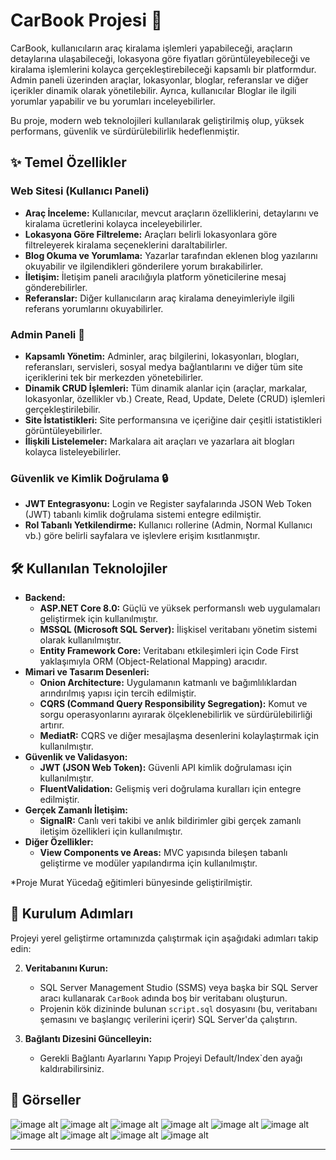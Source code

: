 # CarBook Projesi 🚗

CarBook, kullanıcıların araç kiralama işlemleri yapabileceği, araçların detaylarına ulaşabileceği, lokasyona göre fiyatları görüntüleyebileceği ve kiralama işlemlerini kolayca gerçekleştirebileceği kapsamlı bir platformdur. Admin paneli üzerinden araçlar, lokasyonlar, bloglar, referanslar ve diğer içerikler dinamik olarak yönetilebilir. Ayrıca, kullanıcılar Bloglar ile ilgili yorumlar yapabilir ve bu yorumları inceleyebilirler.

Bu proje, modern web teknolojileri kullanılarak geliştirilmiş olup, yüksek performans, güvenlik ve sürdürülebilirlik hedeflenmiştir.

## ✨ Temel Özellikler

### Web Sitesi (Kullanıcı Paneli)

* **Araç İnceleme:** Kullanıcılar, mevcut araçların özelliklerini, detaylarını ve kiralama ücretlerini kolayca inceleyebilirler.
* **Lokasyona Göre Filtreleme:** Araçları belirli lokasyonlara göre filtreleyerek kiralama seçeneklerini daraltabilirler.
* **Blog Okuma ve Yorumlama:** Yazarlar tarafından eklenen blog yazılarını okuyabilir ve ilgilendikleri gönderilere yorum bırakabilirler.
* **İletişim:** İletişim paneli aracılığıyla platform yöneticilerine mesaj gönderebilirler.
* **Referanslar:** Diğer kullanıcıların araç kiralama deneyimleriyle ilgili referans yorumlarını okuyabilirler.

### Admin Paneli 🚀

* **Kapsamlı Yönetim:** Adminler, araç bilgilerini, lokasyonları, blogları, referansları, servisleri, sosyal medya bağlantılarını ve diğer tüm site içeriklerini tek bir merkezden yönetebilirler.
* **Dinamik CRUD İşlemleri:** Tüm dinamik alanlar için (araçlar, markalar, lokasyonlar, özellikler vb.) Create, Read, Update, Delete (CRUD) işlemleri gerçekleştirilebilir.
* **Site İstatistikleri:** Site performansına ve içeriğine dair çeşitli istatistikleri görüntüleyebilirler.
* **İlişkili Listelemeler:** Markalara ait araçları ve yazarlara ait blogları kolayca listeleyebilirler.

### Güvenlik ve Kimlik Doğrulama 🔒

* **JWT Entegrasyonu:** Login ve Register sayfalarında JSON Web Token (JWT) tabanlı kimlik doğrulama sistemi entegre edilmiştir.
* **Rol Tabanlı Yetkilendirme:** Kullanıcı rollerine (Admin, Normal Kullanıcı vb.) göre belirli sayfalara ve işlevlere erişim kısıtlanmıştır.

## 🛠️ Kullanılan Teknolojiler

* **Backend:**
    * **ASP.NET Core 8.0:** Güçlü ve yüksek performanslı web uygulamaları geliştirmek için kullanılmıştır.
    * **MSSQL (Microsoft SQL Server):** İlişkisel veritabanı yönetim sistemi olarak kullanılmıştır.
    * **Entity Framework Core:** Veritabanı etkileşimleri için Code First yaklaşımıyla ORM (Object-Relational Mapping) aracıdır.
* **Mimari ve Tasarım Desenleri:**
    * **Onion Architecture:** Uygulamanın katmanlı ve bağımlılıklardan arındırılmış yapısı için tercih edilmiştir.
    * **CQRS (Command Query Responsibility Segregation):** Komut ve sorgu operasyonlarını ayırarak ölçeklenebilirlik ve sürdürülebilirliği artırır.
    * **MediatR:** CQRS ve diğer mesajlaşma desenlerini kolaylaştırmak için kullanılmıştır.
* **Güvenlik ve Validasyon:**
    * **JWT (JSON Web Token):** Güvenli API kimlik doğrulaması için kullanılmıştır.
    * **FluentValidation:** Gelişmiş veri doğrulama kuralları için entegre edilmiştir.
* **Gerçek Zamanlı İletişim:**
    * **SignalR:** Canlı veri takibi ve anlık bildirimler gibi gerçek zamanlı iletişim özellikleri için kullanılmıştır.
* **Diğer Özellikler:**
    * **View Components ve Areas:** MVC yapısında bileşen tabanlı geliştirme ve modüler yapılandırma için kullanılmıştır.
 
*Proje Murat Yücedağ eğitimleri bünyesinde geliştirilmiştir.
## 🚀 Kurulum Adımları

Projeyi yerel geliştirme ortamınızda çalıştırmak için aşağıdaki adımları takip edin:



2.  **Veritabanını Kurun:**
    * SQL Server Management Studio (SSMS) veya başka bir SQL Server aracı kullanarak `CarBook` adında boş bir veritabanı oluşturun.
    * Projenin kök dizininde  bulunan `script.sql` dosyasını (bu, veritabanı şemasını ve başlangıç verilerini içerir) SQL Server'da çalıştırın.

3.  **Bağlantı Dizesini Güncelleyin:**
    * Gerekli Bağlantı Ayarlarını Yapıp Projeyi Default/Index`den ayağı kaldırabilirsiniz.



## 🌄 Görseller
![image alt](https://github.com/yunusemrebinici/OnionArch/blob/master/Images/1.png)
![image alt](https://github.com/yunusemrebinici/OnionArch/blob/master/Images/2.png)
![image alt](https://github.com/yunusemrebinici/OnionArch/blob/master/Images/3.png)
![image alt](https://github.com/yunusemrebinici/OnionArch/blob/master/Images/4.png)
![image alt](https://github.com/yunusemrebinici/OnionArch/blob/master/Images/5.png)
![image alt](https://github.com/yunusemrebinici/OnionArch/blob/master/Images/6.png)
![image alt](https://github.com/yunusemrebinici/OnionArch/blob/master/Images/7.png)
![image alt](https://github.com/yunusemrebinici/OnionArch/blob/master/Images/8.png)
![image alt](https://github.com/yunusemrebinici/OnionArch/blob/master/Images/9.png)
![image alt](https://github.com/yunusemrebinici/OnionArch/blob/master/Images/10.png)



---


